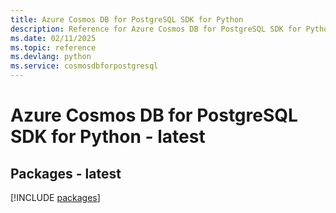 ```yaml
---
title: Azure Cosmos DB for PostgreSQL SDK for Python
description: Reference for Azure Cosmos DB for PostgreSQL SDK for Python
ms.date: 02/11/2025
ms.topic: reference
ms.devlang: python
ms.service: cosmosdbforpostgresql
---
```

# Azure Cosmos DB for PostgreSQL SDK for Python - latest
## Packages - latest
[!INCLUDE [packages](cosmos-db-for-postgresql-index.md)]